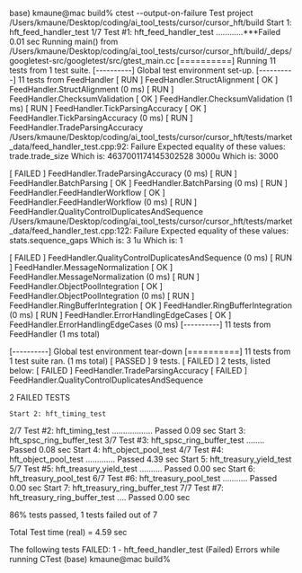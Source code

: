 base) kmaune@mac build% ctest --output-on-failure
Test project /Users/kmaune/Desktop/coding/ai_tool_tests/cursor/cursor_hft/build
    Start 1: hft_feed_handler_test
1/7 Test #1: hft_feed_handler_test ............***Failed    0.01 sec
Running main() from /Users/kmaune/Desktop/coding/ai_tool_tests/cursor/cursor_hft/build/_deps/googletest-src/googletest/src/gtest_main.cc
[==========] Running 11 tests from 1 test suite.
[----------] Global test environment set-up.
[----------] 11 tests from FeedHandler
[ RUN      ] FeedHandler.StructAlignment
[       OK ] FeedHandler.StructAlignment (0 ms)
[ RUN      ] FeedHandler.ChecksumValidation
[       OK ] FeedHandler.ChecksumValidation (1 ms)
[ RUN      ] FeedHandler.TickParsingAccuracy
[       OK ] FeedHandler.TickParsingAccuracy (0 ms)
[ RUN      ] FeedHandler.TradeParsingAccuracy
/Users/kmaune/Desktop/coding/ai_tool_tests/cursor/cursor_hft/tests/market_data/feed_handler_test.cpp:92: Failure
Expected equality of these values:
  trade.trade_size
    Which is: 4637001174145302528
  3000u
    Which is: 3000

[  FAILED  ] FeedHandler.TradeParsingAccuracy (0 ms)
[ RUN      ] FeedHandler.BatchParsing
[       OK ] FeedHandler.BatchParsing (0 ms)
[ RUN      ] FeedHandler.FeedHandlerWorkflow
[       OK ] FeedHandler.FeedHandlerWorkflow (0 ms)
[ RUN      ] FeedHandler.QualityControlDuplicatesAndSequence
/Users/kmaune/Desktop/coding/ai_tool_tests/cursor/cursor_hft/tests/market_data/feed_handler_test.cpp:122: Failure
Expected equality of these values:
  stats.sequence_gaps
    Which is: 3
  1u
    Which is: 1

[  FAILED  ] FeedHandler.QualityControlDuplicatesAndSequence (0 ms)
[ RUN      ] FeedHandler.MessageNormalization
[       OK ] FeedHandler.MessageNormalization (0 ms)
[ RUN      ] FeedHandler.ObjectPoolIntegration
[       OK ] FeedHandler.ObjectPoolIntegration (0 ms)
[ RUN      ] FeedHandler.RingBufferIntegration
[       OK ] FeedHandler.RingBufferIntegration (0 ms)
[ RUN      ] FeedHandler.ErrorHandlingEdgeCases
[       OK ] FeedHandler.ErrorHandlingEdgeCases (0 ms)
[----------] 11 tests from FeedHandler (1 ms total)

[----------] Global test environment tear-down
[==========] 11 tests from 1 test suite ran. (1 ms total)
[  PASSED  ] 9 tests.
[  FAILED  ] 2 tests, listed below:
[  FAILED  ] FeedHandler.TradeParsingAccuracy
[  FAILED  ] FeedHandler.QualityControlDuplicatesAndSequence

 2 FAILED TESTS

    Start 2: hft_timing_test
2/7 Test #2: hft_timing_test ..................   Passed    0.09 sec
    Start 3: hft_spsc_ring_buffer_test
3/7 Test #3: hft_spsc_ring_buffer_test ........   Passed    0.08 sec
    Start 4: hft_object_pool_test
4/7 Test #4: hft_object_pool_test .............   Passed    4.39 sec
    Start 5: hft_treasury_yield_test
5/7 Test #5: hft_treasury_yield_test ..........   Passed    0.00 sec
    Start 6: hft_treasury_pool_test
6/7 Test #6: hft_treasury_pool_test ...........   Passed    0.00 sec
    Start 7: hft_treasury_ring_buffer_test
7/7 Test #7: hft_treasury_ring_buffer_test ....   Passed    0.00 sec

86% tests passed, 1 tests failed out of 7

Total Test time (real) =   4.59 sec

The following tests FAILED:
          1 - hft_feed_handler_test (Failed)
Errors while running CTest
(base) kmaune@mac build%
